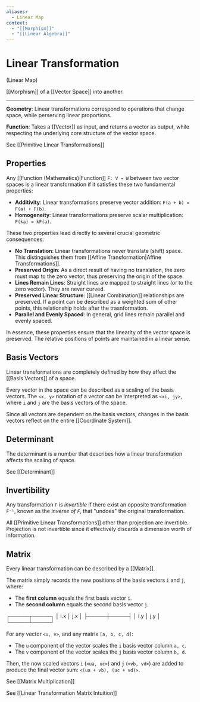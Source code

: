 ```yaml
---
aliases:
  - Linear Map
context:
  - "[[Morphism]]"
  - "[[Linear Algebra]]"
---
```


# Linear Transformation

(Linear Map)

[[Morphism]] of a [[Vector Space]] into another.

---

**Geometry**: Linear transformations correspond to operations that change space, while perserving linear proportions.

**Function**: Takes a [[Vector]] as input, and returns a vector as output, while respecting the underlying core structure of the vector space.

See [[Primitive Linear Transformations]]

## Properties

Any [[Function (Mathematics)|Function]] `F: V → W` between two vector spaces is a linear transformation if it satisfies these two fundamental properties:

- **Additivity**: Linear transformations preserve vector addition: `F(a + b) = F(a) + F(b)`.
- **Homogeneity**: Linear transformations preserve scalar multiplication: `F(ka) = kF(a)`.

These two properties lead directly to several crucial geometric consequences:

- **No Translation**: Linear transformations never translate (shift) space. This distinguishes them from [[Affine Transformation|Affine Transformations]].
- **Preserved Origin**: As a direct result of having no translation, the zero must map to the zero vector, thus preserving the origin of the space.
- **Lines Remain Lines**: Straight lines are mapped to straight lines (or to the zero vector). They are never curved.
- **Preserved Linear Structure**: [[Linear Combination]] relationships are preserved. If a point can be described as a weighted sum of other points, this relationship holds after the trasnformation.
- **Parallel and Evenly Spaced**: In general, grid lines remain parallel and evenly spaced.

In essence, these properties ensure that the linearity of the vector space is preserved. The relative positions of points are maintained in a linear sense.

## Basis Vectors

Linear transformations are completely defined by how they affect the [[Basis Vectors]] of a space.

Every vector in the space can be described as a scaling of the basis vectors. The `<x, y>` notation of a vector can be interpreted as `<xi, jy>`, where `i` and `j` are the basis vectors of the space.

Since all vectors are dependent on the basis vectors, changes in the basis vectors reflect on the entire [[Coordinate System]].

## Determinant

The determinant is a number that describes how a linear transformation affects the scaling of space.

See [[Determinant]]

## Invertibility

Any transformation `F` is _invertible_ if there exist an opposite transformation `F⁻¹`, known as the _inverse of `F`_, that "undoes" the original transformation.

All [[Primitive Linear Transformations]] other than projection are invertible. Projection is not invertible since it effectively discards a dimension worth of information.

## Matrix

Every linear transformation can be described by a [[Matrix]].

The matrix simply records the new positions of the basis vectors `i` and `j`, where:

- The **first column** equals the first basis vector `i`.
- The **second column** equals the second basis vector `j`.

┌─────┬─────┐
│ i.x │ j.x │
├─────┼─────┤
│ i.y │ j.y │
└─────┴─────┘

For any vector `<u, v>`, and any matrix `[a, b, c, d]`:

- The `u` component of the vector scales the `i` basis vector column `a, c`.
- The `v` component of the vector scales the `j` basis vector column `b, d`.

Then, the now scaled vectors `i` (`<ua, uc>`) and `j` (`<vb, vd>`) are added to produce the final vector sum: `<(ua + vb), (uc + vd)>`.

See [[Matrix Multiplication]]

See [[Linear Transformation Matrix Intuition]]
